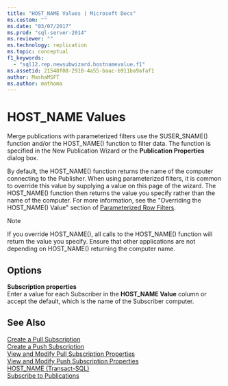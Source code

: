```yaml
---
title: "HOST_NAME Values | Microsoft Docs"
ms.custom: ""
ms.date: "03/07/2017"
ms.prod: "sql-server-2014"
ms.reviewer: ""
ms.technology: replication
ms.topic: conceptual
f1_keywords: 
  - "sql12.rep.newsubwizard.hostnamevalue.f1"
ms.assetid: 21548f08-2910-4a55-baac-b911ba9afaf1
author: MashaMSFT
ms.author: mathoma
---
```

# HOST_NAME Values
  Merge publications with parameterized filters use the SUSER_SNAME() function and/or the HOST_NAME() function to filter data. The function is specified in the New Publication Wizard or the **Publication Properties** dialog box.  
  
 By default, the HOST_NAME() function returns the name of the computer connecting to the Publisher. When using parameterized filters, it is common to override this value by supplying a value on this page of the wizard. The HOST_NAME() function then returns the value you specify rather than the name of the computer. For more information, see the "Overriding the HOST_NAME() Value" section of [Parameterized Row Filters](merge/parameterized-filters-parameterized-row-filters.md).  
  
> [!NOTE]  
>  If you override HOST_NAME(), all calls to the HOST_NAME() function will return the value you specify. Ensure that other applications are not depending on HOST_NAME() returning the computer name.  
  
## Options  
 **Subscription properties**  
 Enter a value for each Subscriber in the **HOST_NAME Value** column or accept the default, which is the name of the Subscriber computer.  
  
## See Also  
 [Create a Pull Subscription](create-a-pull-subscription.md)   
 [Create a Push Subscription](create-a-push-subscription.md)   
 [View and Modify Pull Subscription Properties](view-and-modify-pull-subscription-properties.md)   
 [View and Modify Push Subscription Properties](view-and-modify-push-subscription-properties.md)   
 [HOST_NAME &#40;Transact-SQL&#41;](/sql/t-sql/functions/host-name-transact-sql)   
 [Subscribe to Publications](subscribe-to-publications.md)  
  
  
